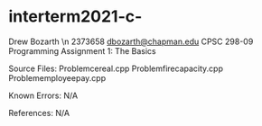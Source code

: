 # interterm2021-c-

Drew Bozarth
\n 2373658
dbozarth@chapman.edu
CPSC 298-09
Programming Assignment 1: The Basics

Source Files:
Problemcereal.cpp
Problemfirecapacity.cpp
Problememployeepay.cpp

Known Errors:
N/A

References:
N/A
